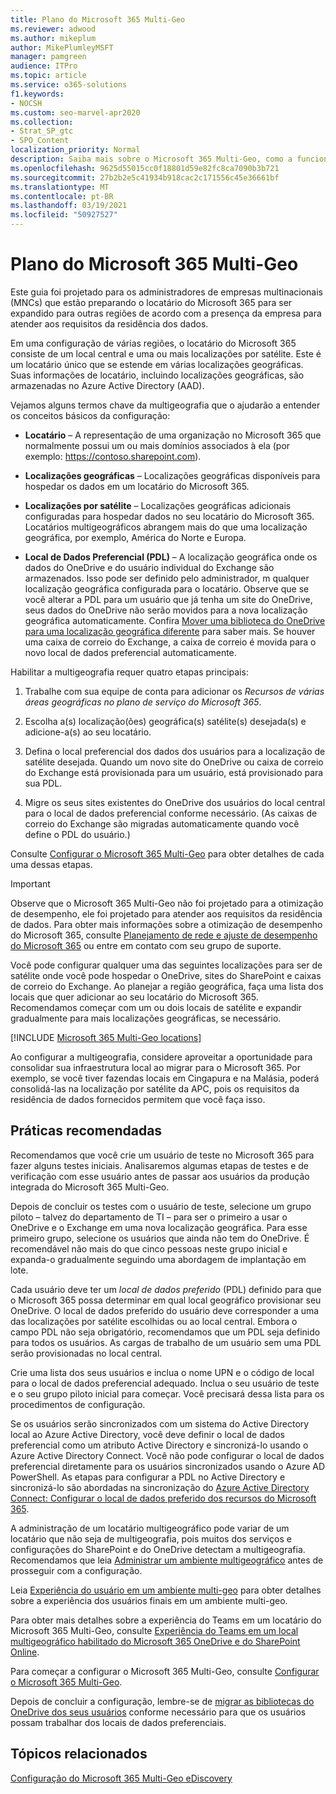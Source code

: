 ```yaml
---
title: Plano do Microsoft 365 Multi-Geo
ms.reviewer: adwood
ms.author: mikeplum
author: MikePlumleyMSFT
manager: pamgreen
audience: ITPro
ms.topic: article
ms.service: o365-solutions
f1.keywords:
- NOCSH
ms.custom: seo-marvel-apr2020
ms.collection:
- Strat_SP_gtc
- SPO_Content
localization_priority: Normal
description: Saiba mais sobre o Microsoft 365 Multi-Geo, como a funcionalidade multigeográfica funciona e quais localizações geográficas estão disponíveis para armazenar dados.
ms.openlocfilehash: 9625d55015cc0f18801d59e82fc8ca7090b3b721
ms.sourcegitcommit: 27b2b2e5c41934b918cac2c171556c45e36661bf
ms.translationtype: MT
ms.contentlocale: pt-BR
ms.lasthandoff: 03/19/2021
ms.locfileid: "50927527"
---
```

# <a name="plan-for-microsoft-365-multi-geo"></a>Plano do Microsoft 365 Multi-Geo

Este guia foi projetado para os administradores de empresas multinacionais (MNCs) que estão preparando o locatário do Microsoft 365 para ser expandido para outras regiões de acordo com a presença da empresa para atender aos requisitos da residência dos dados.

Em uma configuração de várias regiões, o locatário do Microsoft 365 consiste de um local central e uma ou mais localizações por satélite. Este é um locatário único que se estende em várias localizações geográficas. Suas informações de locatário, incluindo localizações geográficas, são armazenadas no Azure Active Directory (AAD).

Vejamos alguns termos chave da multigeografia que o ajudarão a entender os conceitos básicos da configuração:

-   **Locatário** – A representação de uma organização no Microsoft 365 que normalmente possui um ou mais domínios associados à ela (por exemplo: https://contoso.sharepoint.com). 

-   **Localizações geográficas** – Localizações geográficas disponíveis para hospedar os dados em um locatário do Microsoft 365.

-   **Localizações por satélite** – Localizações geográficas adicionais configuradas para hospedar dados no seu locatário do Microsoft 365. Locatários multigeográficos abrangem mais do que uma localização geográfica, por exemplo, América do Norte e Europa.

-   **Local de Dados Preferencial (PDL)** – A localização geográfica onde os dados do OneDrive e do usuário individual do Exchange são armazenados. Isso pode ser definido pelo administrador, m qualquer localização geográfica configurada para o locatário. Observe que se você alterar a PDL para um usuário que já tenha um site do OneDrive, seus dados do OneDrive não serão movidos para a nova localização geográfica automaticamente. Confira [Mover uma biblioteca do OneDrive para uma localização geográfica diferente](move-onedrive-between-geo-locations.md) para saber mais. Se houver uma caixa de correio do Exchange, a caixa de correio é movida para o novo local de dados preferencial automaticamente.

Habilitar a multigeografia requer quatro etapas principais:

1.  Trabalhe com sua equipe de conta para adicionar os _Recursos de várias áreas geográficas no plano de serviço do Microsoft 365_.

2.  Escolha a(s) localização(ões) geográfica(s) satélite(s) desejada(s) e adicione-a(s) ao seu locatário.

3.  Defina o local preferencial dos dados dos usuários para a localização de satélite desejada. Quando um novo site do OneDrive ou caixa de correio do Exchange está provisionada para um usuário, está provisionado para sua PDL.

4.  Migre os seus sites existentes do OneDrive dos usuários do local central para o local de dados preferencial conforme necessário. (As caixas de correio do Exchange são migradas automaticamente quando você define o PDL do usuário.)

Consulte [Configurar o Microsoft 365 Multi-Geo](multi-geo-tenant-configuration.md) para obter detalhes de cada uma dessas etapas.

> [!IMPORTANT]
> Observe que o Microsoft 365 Multi-Geo não foi projetado para a otimização de desempenho, ele foi projetado para atender aos requisitos da residência de dados. Para obter mais informações sobre a otimização de desempenho do Microsoft 365, consulte [Planejamento de rede e ajuste de desempenho do Microsoft 365](https://support.office.com/article/e5f1228c-da3c-4654-bf16-d163daee8848) ou entre em contato com seu grupo de suporte.

Você pode configurar qualquer uma das seguintes localizações para ser de satélite onde você pode hospedar o OneDrive, sites do SharePoint e caixas de correio do Exchange. Ao planejar a região geográfica, faça uma lista dos locais que quer adicionar ao seu locatário do Microsoft 365. Recomendamos começar com um ou dois locais de satélite e expandir gradualmente para mais localizações geográficas, se necessário.

[!INCLUDE [Microsoft 365 Multi-Geo locations](../includes/microsoft-365-multi-geo-locations.md)]

Ao configurar a multigeografia, considere aproveitar a oportunidade para consolidar sua infraestrutura local ao migrar para o Microsoft 365. Por exemplo, se você tiver fazendas locais em Cingapura e na Malásia, poderá consolidá-las na localização por satélite da APC, pois os requisitos da residência de dados fornecidos permitem que você faça isso.

## <a name="best-practices"></a>Práticas recomendadas

Recomendamos que você crie um usuário de teste no Microsoft 365 para fazer alguns testes iniciais. Analisaremos algumas etapas de testes e de verificação com esse usuário antes de passar aos usuários da produção integrada do Microsoft 365 Multi-Geo.

Depois de concluir os testes com o usuário de teste, selecione um grupo piloto – talvez do departamento de TI – para ser o primeiro a usar o OneDrive e o Exchange em uma nova localização geográfica. Para esse primeiro grupo, selecione os usuários que ainda não tem do OneDrive. É recomendável não mais do que cinco pessoas neste grupo inicial e expanda-o gradualmente seguindo uma abordagem de implantação em lote.

Cada usuário deve ter um *local de dados preferido* (PDL) definido para que o Microsoft 365 possa determinar em qual local geográfico provisionar seu OneDrive. O local de dados preferido do usuário deve corresponder a uma das localizações por satélite escolhidas ou ao local central. Embora o campo PDL não seja obrigatório, recomendamos que um PDL seja definido para todos os usuários. As cargas de trabalho de um usuário sem uma PDL serão provisionadas no local central.

Crie uma lista dos seus usuários e inclua o nome UPN e o código de local para o local de dados preferencial adequado. Inclua o seu usuário de teste e o seu grupo piloto inicial para começar. Você precisará dessa lista para os procedimentos de configuração.

Se os usuários serão sincronizados com um sistema do Active Directory local ao Azure Active Directory, você deve definir o local de dados preferencial como um atributo Active Directory e sincronizá-lo usando o Azure Active Directory Connect. Você não pode configurar o local de dados preferencial diretamente para os usuários sincronizados usando o Azure AD PowerShell. As etapas para configurar a PDL no Active Directory e sincronizá-lo são abordadas na sincronização do [Azure Active Directory Connect: Configurar o local de dados preferido dos recursos do Microsoft 365](/azure/active-directory/connect/active-directory-aadconnectsync-feature-preferreddatalocation).

A administração de um locatário multigeográfico pode variar de um locatário que não seja de multigeografia, pois muitos dos serviços e configurações do SharePoint e do OneDrive detectam a multigeografia. Recomendamos que leia [Administrar um ambiente multigeográfico](administering-a-multi-geo-environment.md) antes de prosseguir com a configuração.

Leia [Experiência do usuário em um ambiente multi-geo](multi-geo-user-experience.md) para obter detalhes sobre a experiência dos usuários finais em um ambiente multi-geo.

Para obter mais detalhes sobre a experiência do Teams em um locatário do Microsoft 365 Multi-Geo, consulte [Experiência do Teams em um local multigeográfico habilitado do Microsoft 365 OneDrive e do SharePoint Online](/microsoftteams/teams-experience-o365odb-spo-multi-geo).

Para começar a configurar o Microsoft 365 Multi-Geo, consulte [Configurar o Microsoft 365 Multi-Geo](multi-geo-tenant-configuration.md).

Depois de concluir a configuração, lembre-se de [migrar as bibliotecas do OneDrive dos seus usuários](move-onedrive-between-geo-locations.md) conforme necessário para que os usuários possam trabalhar dos locais de dados preferenciais.

## <a name="related-topics"></a>Tópicos relacionados

[Configuração do Microsoft 365 Multi-Geo eDiscovery](./multi-geo-ediscovery-configuration.md)